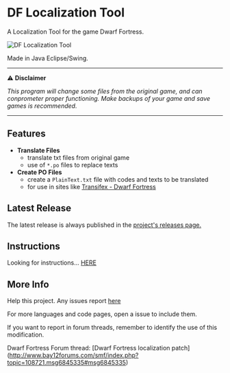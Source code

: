 # DF Localization Tool

A Localization Tool for the game Dwarf Fortress.

![DF Localization Tool](https://i.ibb.co/jZQ7Phm/DFLocalization-Tool.jpg)

Made in Java Eclipse/Swing.

---

:warning: **Disclaimer**

_This program will change some files from the original game, and can conprometer proper functioning.
Make backups of your game and save games is recommended._

---

## Features
* **Translate Files**
  * translate txt files from original game
  * use of `*.po` files to replace texts
* **Create PO Files**
  * create a `PlainText.txt` file with codes and texts to be translated
  * for use in sites like [Transifex - Dwarf Fortress](https://www.transifex.com/dwarf-fortress-translation/dwarf-fortress/dashboard/)

## Latest Release

The latest release is always published in the [project's releases page.](https://github.com/TioFuna/DFLocalizationTool/releases)

## Instructions

Looking for instructions... [HERE](https://github.com/TioFuna/DFLocalizationTool/wiki)

## More Info

Help this project. Any issues report [here](https://github.com/TioFuna/DFLocalizationTool/issues)

For more languages and code pages, open a issue to include them.

If you want to report in forum threads, remember to identify the use of this modification.

Dwarf Fortress Forum thread: [Dwarf Fortress localization patch] (http://www.bay12forums.com/smf/index.php?topic=108721.msg6845335#msg6845335)
